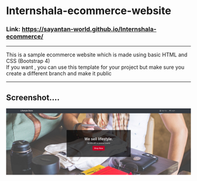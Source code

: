 # Internshala-ecommerce-website
### Link: https://sayantan-world.github.io/Internshala-ecommerce/ 
---
This is a sample ecommerce website which is made using basic HTML and CSS (Bootstrap 4)<br>
If you want , you can use this template for your project but make sure you create a different branch and make it public

---
## Screenshot....
![](https://github.com/Sayantan-world/Internshala-ecommerce/blob/master/Screenshot%20from%202019-08-03%2008-59-51.png?raw=true)
